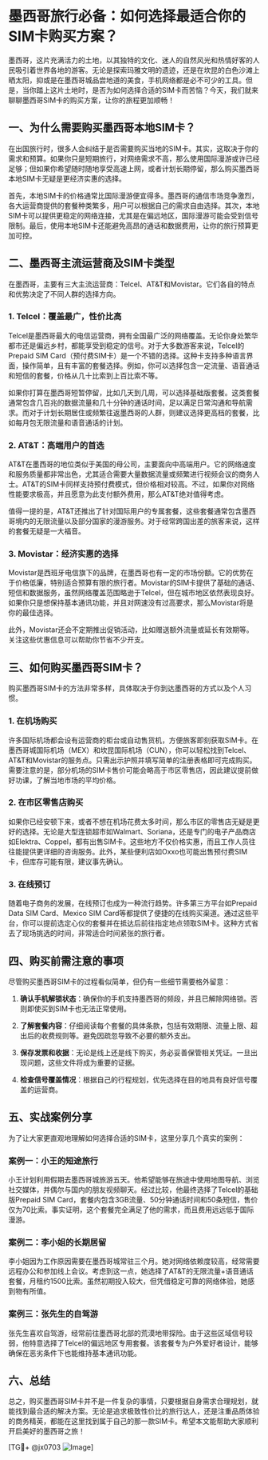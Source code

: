 # 墨西哥旅行必备：如何选择最适合你的SIM卡购买方案？

墨西哥，这片充满活力的土地，以其独特的文化、迷人的自然风光和热情好客的人民吸引着世界各地的游客。无论是探索玛雅文明的遗迹，还是在坎昆的白色沙滩上晒太阳，抑或是在墨西哥城品尝地道的美食，手机网络都是必不可少的工具。但是，当你踏上这片土地时，是否为如何选择合适的SIM卡而苦恼？今天，我们就来聊聊墨西哥SIM卡的购买方案，让你的旅程更加顺畅！

## 一、为什么需要购买墨西哥本地SIM卡？

在出国旅行时，很多人会纠结于是否需要购买当地的SIM卡。其实，这取决于你的需求和预算。如果你只是短期旅行，对网络需求不高，那么使用国际漫游或许已经足够；但如果你希望随时随地享受高速上网，或者计划长期停留，那么购买墨西哥本地SIM卡无疑是更经济实惠的选择。

首先，本地SIM卡的价格通常比国际漫游便宜得多。墨西哥的通信市场竞争激烈，各大运营商提供的套餐种类繁多，用户可以根据自己的需求自由选择。其次，本地SIM卡可以提供更稳定的网络连接，尤其是在偏远地区，国际漫游可能会受到信号限制。最后，使用本地SIM卡还能避免高昂的通话和数据费用，让你的旅行预算更加可控。

## 二、墨西哥主流运营商及SIM卡类型

在墨西哥，主要有三大主流运营商：Telcel、AT&T和Movistar。它们各自的特点和优势决定了不同人群的选择方向。

### 1. Telcel：覆盖最广，性价比高

Telcel是墨西哥最大的电信运营商，拥有全国最广泛的网络覆盖。无论你身处繁华都市还是偏远乡村，都能享受到稳定的信号。对于大多数游客来说，Telcel的Prepaid SIM Card（预付费SIM卡）是一个不错的选择。这种卡支持多种语言界面，操作简单，且有丰富的套餐选择。例如，你可以选择包含一定流量、语音通话和短信的套餐，价格从几十比索到上百比索不等。

如果你打算在墨西哥短暂停留，比如几天到几周，可以选择基础版套餐。这类套餐通常包含几百兆的数据流量和几十分钟的通话时间，足以满足日常沟通和导航需求。而对于计划长期居住或频繁往返墨西哥的人群，则建议选择更高档的套餐，比如每月包无限流量和语音通话的计划。

### 2. AT&T：高端用户的首选

AT&T在墨西哥的地位类似于美国的母公司，主要面向中高端用户。它的网络速度和服务质量都非常出色，尤其适合需要大量数据流量或频繁进行视频会议的商务人士。AT&T的SIM卡同样支持预付费模式，但价格相对较高。不过，如果你对网络性能要求极高，并且愿意为此支付额外费用，那么AT&T绝对值得考虑。

值得一提的是，AT&T还推出了针对国际用户的专属套餐，这些套餐通常包含墨西哥境内的无限流量以及部分国家的漫游服务。对于经常跨国出差的旅客来说，这样的套餐无疑是一大福音。

### 3. Movistar：经济实惠的选择

Movistar是西班牙电信旗下的品牌，在墨西哥也有一定的市场份额。它的优势在于价格低廉，特别适合预算有限的旅行者。Movistar的SIM卡提供了基础的通话、短信和数据服务，虽然网络覆盖范围略逊于Telcel，但在城市地区依然表现良好。如果你只是想保持基本通讯功能，并且对网速没有过高要求，那么Movistar将是你的最佳选择。

此外，Movistar还会不定期推出促销活动，比如赠送额外流量或延长有效期等。关注这些优惠信息可以帮助你节省不少开支。

## 三、如何购买墨西哥SIM卡？

购买墨西哥SIM卡的方法非常多样，具体取决于你到达墨西哥的方式以及个人习惯。

### 1. 在机场购买

许多国际机场都会设有运营商的柜台或自动售货机，方便旅客即刻获取SIM卡。在墨西哥城国际机场（MEX）和坎昆国际机场（CUN），你可以轻松找到Telcel、AT&T和Movistar的服务点。只需出示护照并填写简单的注册表格即可完成购买。需要注意的是，部分机场的SIM卡售价可能会略高于市区零售店，因此建议提前做好功课，了解当地市场的平均价格。

### 2. 在市区零售店购买

如果你已经安顿下来，或者不想在机场花费太多时间，那么市区的零售店无疑是更好的选择。无论是大型连锁超市如Walmart、Soriana，还是专门的电子产品商店如Elektra、Coppel，都有出售SIM卡。这些地方不仅价格实惠，而且工作人员往往能提供更详细的咨询服务。此外，某些便利店如Oxxo也可能出售预付费SIM卡，但库存可能有限，建议事先确认。

### 3. 在线预订

随着电子商务的发展，在线预订也成为一种流行趋势。许多第三方平台如Prepaid Data SIM Card、Mexico SIM Card等都提供了便捷的在线购买渠道。通过这些平台，你可以提前选定心仪的套餐并在抵达后前往指定地点领取SIM卡。这种方式省去了现场挑选的时间，非常适合时间紧张的旅行者。

## 四、购买前需注意的事项

尽管购买墨西哥SIM卡的过程看似简单，但仍有一些细节需要格外留意：

1. **确认手机解锁状态**：确保你的手机支持墨西哥的频段，并且已解除网络锁。否则即使买到SIM卡也无法正常使用。
   
2. **了解套餐内容**：仔细阅读每个套餐的具体条款，包括有效期限、流量上限、超出后的收费规则等。避免因疏忽导致不必要的额外支出。

3. **保存发票和收据**：无论是线上还是线下购买，务必妥善保管相关凭证。一旦出现问题，这些文件将成为重要的证据。

4. **检查信号覆盖情况**：根据自己的行程规划，优先选择在目的地具有良好信号覆盖的运营商。

## 五、实战案例分享

为了让大家更直观地理解如何选择合适的SIM卡，这里分享几个真实的案例：

### 案例一：小王的短途旅行

小王计划利用假期去墨西哥城旅游五天。他希望能够在旅途中使用地图导航、浏览社交媒体，并偶尔与国内的朋友视频聊天。经过比较，他最终选择了Telcel的基础版Prepaid SIM Card，套餐内包含3GB流量、50分钟通话时间和50条短信，售价仅为70比索。事实证明，这个套餐完全满足了他的需求，而且费用远远低于国际漫游。

### 案例二：李小姐的长期居留

李小姐因为工作原因需要在墨西哥城常驻三个月。她对网络依赖度较高，经常需要远程办公和参加线上会议。考虑到这一点，她选择了AT&T的无限流量+语音通话套餐，月租约1500比索。虽然初期投入较大，但凭借稳定可靠的网络体验，她感到物有所值。

### 案例三：张先生的自驾游

张先生喜欢自驾游，经常前往墨西哥北部的荒漠地带探险。由于这些区域信号较弱，他特意选择了Telcel的偏远地区专用套餐。该套餐专为户外爱好者设计，能够确保在恶劣条件下也能维持基本通讯功能。

## 六、总结

总之，购买墨西哥SIM卡并不是一件复杂的事情，只要根据自身需求合理规划，就能找到最合适的解决方案。无论是追求极致性价比的旅行达人，还是注重品质体验的商务精英，都能在这里找到属于自己的那一款SIM卡。希望本文能帮助大家顺利开启美好的墨西哥之旅！

[TG💪+ @jx0703 ![Image](https://github.com/user-attachments/assets/dbca1d08-cadb-493c-b0ec-ad6f7a83f270)]